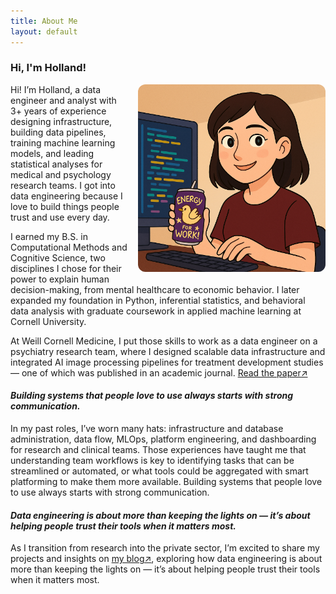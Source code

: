 ```yaml
---
title: About Me
layout: default
---
```


### __Hi, I'm Holland!__

<img src="/assets/images/chatgpt_cartoon_me_v3.png" alt="Cartoon Me re:Cas from 'Bee and Puppycat'" width="300" style="border-radius: 12px; float: right; margin: 0 0 1em 1em;">

Hi! I’m Holland, a data engineer and analyst with 3+ years of experience designing infrastructure, building data pipelines, training machine learning models, and leading statistical analyses for medical and psychology research teams. I got into data engineering because I love to build things people trust and use every day.

I earned my B.S. in Computational Methods and Cognitive Science, two disciplines I chose for their power to explain human decision-making, from mental healthcare to economic behavior. I later expanded my foundation in Python, inferential statistics, and behavioral data analysis with graduate coursework in applied machine learning at Cornell University.

At Weill Cornell Medicine, I put those skills to work as a data engineer on a psychiatry research team, where I designed scalable data infrastructure and integrated AI image processing pipelines for treatment development studies — one of which was published in an academic journal. [Read the paper↗️](https://jamanetwork.com/journals/jamanetworkopen/fullarticle/2837059)

#### __*Building systems that people love to use always starts with strong communication.*__

In my past roles, I’ve worn many hats: infrastructure and database administration, data flow, MLOps, platform engineering, and dashboarding for research and clinical teams. Those experiences have taught me that understanding team workflows is key to identifying tasks that can be streamlined or automated, or what tools could be aggregated with smart platforming to make them more available. Building systems that people love to use always starts with strong communication.

#### __*Data engineering is about more than keeping the lights on — it’s about helping people trust their tools when it matters most.*__

As I transition from research into the private sector, I’m excited to share my projects and insights on [my blog↗️](https://holland-reece.github.io/blog.html), exploring how data engineering is about more than keeping the lights on — it’s about helping people trust their tools when it matters most.
